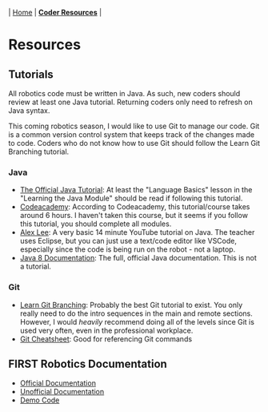 | [Home](https://peanutnotcashew.github.io/Robotics_2023) | [**Coder Resources**](https://peanutnotcashew.github.io/Robotics_2023/resources) |

# Resources
## Tutorials
All robotics code must be written in Java. As such, new coders should review at least one Java tutorial. Returning coders only need to refresh on Java syntax.  

This coming robotics season, I would like to use Git to manage our code. Git is a common version control system that keeps track of the changes made to code. Coders who do not know how to use Git should follow the Learn Git Branching tutorial.

### Java
- [The Official Java Tutorial](https://docs.oracle.com/javase/tutorial/): At least the "Language Basics" lesson in the "Learning the Java Module" should be read if following this tutorial.  
- [Codeacademy](https://www.codecademy.com/learn/learn-how-to-code): According to Codeacademy, this tutorial/course takes around 6 hours. I haven't taken this course, but it seems if you follow this tutorial, you should complete all modules.  
- [Alex Lee](https://youtu.be/RRubcjpTkks): A very basic 14 minute YouTube tutorial on Java. The teacher uses Eclipse, but you can just use a text/code editor like VSCode, especially since the code is being run on the robot - not a laptop.
- [Java 8 Documentation](https://docs.oracle.com/javase/8/docs/api/): The full, official Java documentation. This is not a tutorial.  

### Git
- [Learn Git Branching](https://learngitbranching.js.org/): Probably the best Git tutorial to exist. You only really need to do the intro sequences in the main and remote sections. However, I would *heavily* recommend doing all of the levels since Git is used very often, even in the professional workplace.  
- [Git Cheatsheet](https://training.github.com/downloads/github-git-cheat-sheet.pdf): Good for referencing Git commands  

## FIRST Robotics Documentation
- [Official Documentation](https://ftctechnh.github.io/ftc_app/doc/javadoc/overview-summary.html)
- [Unofficial Documentation](https://ftc-java.github.io/)
- [Demo Code](https://github.com/FIRST-Tech-Challenge/FtcRobotController)